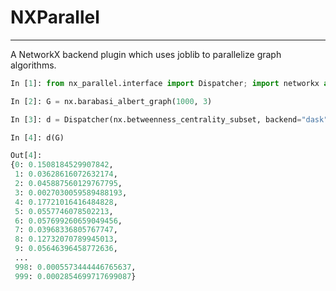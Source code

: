# NXParallel

-----------

A NetworkX backend plugin which uses joblib to parallelize graph algorithms.

```python
In [1]: from nx_parallel.interface import Dispatcher; import networkx as nx

In [2]: G = nx.barabasi_albert_graph(1000, 3)

In [3]: d = Dispatcher(nx.betweenness_centrality_subset, backend="dask", processes=4)

In [4]: d(G)

Out[4]: 
{0: 0.1508184529907842,
 1: 0.03628616072632174,
 2: 0.045887560129767795,
 3: 0.0027030059589488193,
 4: 0.17721016416484828,
 5: 0.0557746078502213,
 6: 0.057699260659049456,
 7: 0.03968336805767747,
 8: 0.12732070789945013,
 9: 0.05646396458772636,
 ...
 998: 0.0005573444446765637,
 999: 0.0002854699717699087}
```

